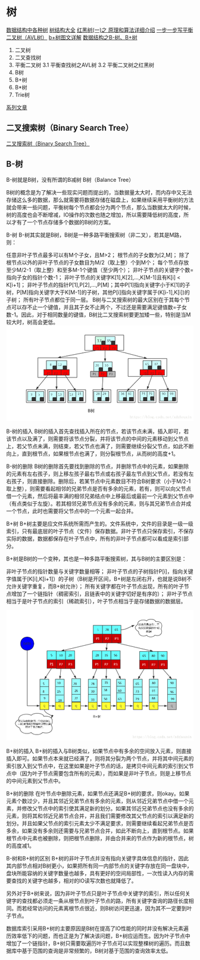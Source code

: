 <!--
 * @Author: tangdaoyong
 * @Date: 2021-02-19 11:20:02
 * @LastEditors: tangdaoyong
 * @LastEditTime: 2021-02-19 13:48:13
 * @Description: 树
-->
# 树

[数据结构中各种树](https://www.cnblogs.com/maybe2030/p/4732377.html)
[树结构大全](https://blog.csdn.net/qq_34719188/article/details/83927460)
[红黑树(一)之 原理和算法详细介绍](https://www.cnblogs.com/skywang12345/p/3245399.html)
[一步一步写平衡二叉树（AVL树）](http://www.cppblog.com/cxiaojia/archive/2012/08/20/187776.html)
[b+树图文详解](https://blog.csdn.net/qq_26222859/article/details/80631121)
[数据结构之B-树、B+树](https://blog.csdn.net/xdzhouxin/article/details/80015424)

1. 二叉树
2. 二叉查找树
3. 平衡二叉树
3.1 平衡查找树之AVL树
3.2 平衡二叉树之红黑树
4. B树
5. B+树
6. B*树
7. Trie树

[系列文章](https://www.jianshu.com/u/8bcd823f7b49)

## 二叉搜索树（Binary Search Tree）

[二叉搜索树（Binary Search Tree）](https://www.jianshu.com/p/ff4b93b088eb)

## B-树

B-树就是B树，没有所谓的B减树
B树（Balance Tree）

B树的概念是为了解决一些现实问题而提出的，当数据量太大时，而内存中又无法存储这么多的数据，那么就需要将数据存储在磁盘上，如果继续采用平衡树的方法就会带来一些问题，平衡树每个节点都会分为两个节点，那么当数据太大的时候，树的高度也会不断增减，IO操作的次数也随之增加，所以需要降低树的高度，所以才有了一个节点存储多个数据的B树的方案。

B-树
B-树其实就是B树，B树是一种多路平衡搜索树（非二叉），若其是M路，则：

任意非叶子节点最多可以有M个子女，且M>2；
根节点的子女数为[2,M]；
除了根节点以外的非叶子节点的子女数目为M/2（取上整）个到M个；
每个节点存放至少M/2-1（取上整）和至多M-1个键值（至少两个）；
非叶子节点的关键字个数=指向子女的指针个数-1；
非叶子节点的关键字K[1],K[2],…,K[M-1]且有K[i] < K[i+1]；
非叶子节点的指针P[1],P[2],…,P[M]；其中P[1]指向关键字小于K[1]的子树，P[M]指向关键字大于K[M-1]的子树，其他P[i]指向关键字属于(K[i-1],K[i])的子树；
所有叶子节点都位于同一层。
B树与二叉搜索树的最大区别在于其每个节点可以存不止一个键值，并且其子女不止两个，不过还是需要满足键值数=子女数-1。因此，对于相同数量的键值，B树比二叉搜索树要更加矮一些，特别是当M较大时，树高会更低。
![B树](./imgs/B树.png)

B-树的插入
B树的插入首先查找插入所在的节点，若该节点未满，插入即可，若该节点以及满了，则需要将该节点分裂，并将该节点的中间的元素移动到父节点上，若父节点未满，则结束，若父节点也满了，则需要继续分裂父节点，如此不断向上，直到根节点，如果根节点也满了，则分裂根节点，从而树的高度+1。

B-树的删除
B树的删除首先要找到删除的节点，并删除节点中的元素，如果删除的元素有左右孩子，则上移左孩子最右节点或右孩子最左节点到父节点，若没有左右孩子，则直接删除。删除后，若某节点中元素数目不符合B树要求（小于M/2-1取上整），则需要看起相邻的兄弟节点是否有多余的元素，若有，则可以向父节点借一个元素，然后将最丰满的相邻兄弟结点中上移最后或最前一个元素到父节点中（有点类似于左旋）。若其相邻兄弟节点没有多余的元素，则与其兄弟节点合并成一个节点，此时也需要将父节点中的一个元素一起合并。

B+树
B+树主要是应文件系统所需而产生的。文件系统中，文件的目录是一级一级索引，只有最底层的叶子节点（文件）保存数据。非叶子节点只保存索引，不保存实际的数据，数据都保存在叶子节点中，所有的非叶子节点都可以看成是索引部分。

B+树是B树的一个变种，其也是一种多路平衡搜索树，其与B树的主要区别是：

非叶子节点的指针数量与关键字数量相等；
非叶子节点的子树指针P[i]，指向关键字值属于[K[i],K[i+1]）的子树（B树是开区间，B+树是左闭右开，也就是说B树不允许关键字重复，而B+树允许）；
所有关键字都在叶子节点出现，所有的叶子节点增加了一个链指针（稠密索引，且链表中的关键字切好是有序的）；
非叶子节点相当于是叶子节点的索引（稀疏索引），叶子节点相当于是存储数据的数据层。

![B+树](./imgs/B+树.png)

B+树的插入
B+树的插入与B树类似，如果节点中有多余的空间放入元素，则直接插入即可。如果节点本来就已经满了，则将其分裂为两个节点，并将其中间元素的索引放入到父节点中，在这里如果是叶子节点的话，是拷贝中间元素的索引到父节点中（因为叶子节点需要包含所有的元素），而如果是非叶子节点，则是上移节点的中间元素到父节点中。

B+树的删除
在叶节点中删除元素，如果节点还满足B+树的要求，则okay。如果元素个数过少，并且其邻近兄弟节点有多余的元素，则从邻近兄弟节点中借一个元素，并修改父节点中的索引使其满足新的划分。如果其邻近兄弟节点也没有多余的元素，则将其和邻近兄弟节点合并，并且我们需要修改其父节点的索引以满足新的划分。并且如果父节点的索引元素太少不满足要求，则需要继续看起兄弟节点是否多余，如果没有多余则还需要与兄弟节点合并，如此不断向上，直到根节点。如果根节点中元素也被删除，则把根节点删除，并由合并来的节点作为新的根节点，树的高度减1。

B-树和B+树的区别
B+树的非叶子节点并没有指向关键字具体信息的指针，因此其内部节点相对B树更小，如果把所有同一内部节点的关键字存放在同一盘块中，盘块所能容纳的关键字数量也越多，具有更好的空间局部性，一次性读入内存的需要查找的关键字也越多，相对的IO读写次数也就降低了。

另外对于B+树来说，因为非叶子节点只是叶子节点中关键字的索引，所以任何关键字的查找都必须走一条从根节点到叶子节点的路，所有关键字查询的路径长度相同。而若经常访问的元素离根节点很近，则B树访问更迅速，因为其不一定要到叶子节点。

数据库索引采用B+树的主要原因是B树在提高了IO性能的同时并没有解决元素遍历效率低下的问题，而也正是为了解决该问题，B+树应运而生。因为叶子节点中增加了一个链指针，B+树只需要取遍历叶子节点可以实现整棵树的遍历。而且数据库中基于范围的查询是非常频繁的，B树对基于范围的查询效率太低。